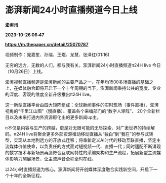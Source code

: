 # 澎湃新闻24小时直播频道今日上线
**澎湃讯**

**2023-10-26 06:47**

**https://m.thepaper.cn/detail/25070787**

视频制作：晁嘉笙、孙瑞、王煜、龙慧、张泽红(01:16)

无穷的远方，无数的人们，都与我有关。澎湃新闻24小时直播频道π24H live 今日（10月26日）上线。

澎湃视频直播频道是澎湃新闻的主要产品之一，在年均1500多场直播的基础之上，在媒体融合即将开启下一个十年周期的当下，澎湃新闻秉持公共的宽度、专业的深度、客观的维度全新升级推出π24H live。

这一新型直播平台由四大矩阵组成：全球新闻事件的实时现场（事件直播）、澎湃视角的“千里江山图”（慢直播）、覆盖各个采编部门的“数字人矩阵”、 20个全新栏目以及未来打通内外资源孵化出的更多新闻up主。

π不仅是内容与生产的跨越，更是对无限可能的无尽探索、对广袤世界的持续解码。π24H live将聚合更多外部资源推动移动直播从“独白”到“我在”的参与式转型，实现从本地到远方的开放式迁移；将重新定义AI时代的移动互联直播，坚定主流媒体价值使命，以负责任的方式面对短视频一代、直播一代；同时适配不断涌现的数字技术与新场景再造符合互联网特性的采编架构和生产流程，拓展新型主流媒体影响力施展场景，让主流声音全程全时在线。

以24小时直播频道为核心，澎湃新闻将开创媒体深度融合实践新空间，开启下一个十年的全新征程。